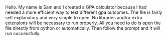 Hello. My name is Sam and I created a GPA calculator because I had needed a more efficient way to test different gpa outcomes. The file is fairly self explanatory and very simple to open. No libraries and/or extra extensions will be necessary to run properly. All you need to do is open the file directly from python or automatically. Then follow the prompt and it will run successfully. 
